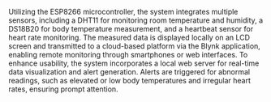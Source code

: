  Utilizing the ESP8266 microcontroller, the system integrates multiple 
sensors, including a DHT11 for monitoring room temperature and humidity, a 
DS18B20 for body temperature measurement, and a heartbeat sensor for heart rate 
monitoring. The measured data is displayed locally on an LCD screen and transmitted 
to a cloud-based platform via the Blynk application, enabling remote monitoring 
through smartphones or web interfaces. 
To enhance usability, the system incorporates a local web server for real-time data 
visualization and alert generation. Alerts are triggered for abnormal readings, such 
as elevated or low body temperatures and irregular heart rates, ensuring prompt 
attention. 
